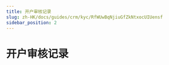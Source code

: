 ```yaml
---
title: 开户审核记录
slug: zh-HK/docs/guides/crm/kyc/RfWUwBqNjiuGfZkNtxocUIUensf
sidebar_position: 2
---
```



# 开户审核记录

